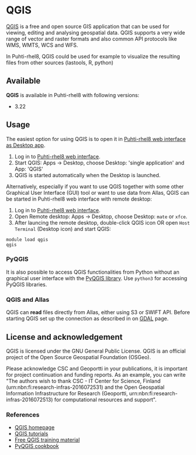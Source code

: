 # QGIS

[QGIS](https://qgis.org/en/site/) is a free and open source GIS application that can be used for viewing, editing and analysing geospatial data. QGIS supports a very wide range of vector and raster formats and also common API protocols like WMS, WMTS, WCS and WFS.

In Puhti-rhel8, QGIS could be used for example to visualize the resulting files from other sources (lastools, R, python)

## Available

__QGIS__ is available in Puhti-rhel8 with following versions:

* 3.22

## Usage

The easiest option for using QGIS is to open it in [Puhti-rhel8 web interface as Desktop app](../computing/webinterface/desktop.md).

1. Log in to [Puhti-rhel8 web interface](https://puhti.csc.fi). 
2. Start QGIS: Apps -> Desktop, choose Desktop: 'single application' and App: 'QGIS'
3. QGIS is started automatically when the Desktop is launched. 


Alternatively, especially if you want to use QGIS together with some other Graphical User Interface (GUI) tool or want to use data from Allas, QGIS can be started in Puhti-rhel8 web interface with remote desktop:

1. Log in to [Puhti-rhel8 web interface](https://puhti.csc.fi).
2. Open Remote desktop: Apps -> Desktop, choose Desktop: `mate` or `xfce`. 
3. After launcing the remote desktop, double-click QGIS icon OR open `Host Terminal` (Desktop icon) and start QGIS:

```
module load qgis
qgis
```


### PyQGIS

It is also possible to access QGIS functionalities from Python without an graphical user interface with the [PyQGIS library](https://docs.qgis.org/testing/en/docs/pyqgis_developer_cookbook/). Use `python3` for accessing PyQGIS libraries.


### QGIS and Allas
QGIS can __read__ files directly from Allas, either using S3 or SWIFT API. Before starting QGIS set up the connection as described in on [GDAL](gdal.md) page.

## License and acknowledgement

QGIS is licensed under the GNU General Public License. QGIS is an official project of the Open Source Geospatial Foundation (OSGeo).

Please acknowledge CSC and Geoportti in your publications, it is important for project continuation and funding reports.
As an example, you can write "The authors wish to thank CSC - IT Center for Science, Finland (urn:nbn:fi:research-infras-2016072531) and the Open Geospatial Information Infrastructure for Research (Geoportti, urn:nbn:fi:research-infras-2016072513) for computational resources and support".

### References

* [QGIS homepage](https://www.qgis.org/)
* [QGIS tutorials](https://www.qgistutorials.com/en/)
* [Free QGIS training material](https://qgis.org/en/site/forusers/trainingmaterial/index.html)
* [PyQGIS cookbook](https://docs.qgis.org/testing/en/docs/pyqgis_developer_cookbook/)
